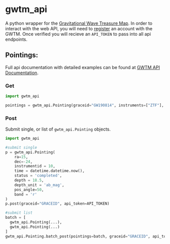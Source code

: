 # gwtm_api

A python wrapper for the [Gravitational Wave Treasure Map](http://treasuremap.space).
In order to interact with the web API, you will need to [register](http://treasuremap.space/register) an account with the GWTM. Once verified you will recieve an `API_TOKEN` to pass into all api endpoints.


## Pointings:
Full api documentation with detailed examples can be found at [GWTM API Documentation](http://treasuremap.space/documentation).
### Get
```python
import gwtm_api

pointings = gwtm_api.Pointing(graceid="GW190814", instruments=["ZTF"], api_token=API_TOKEN)
```

### Post
Submit single, or list of `gwtm_api.Pointing` objects.
```python
import gwtm_api

#submit single
p = gwtm_api.Pointing(
    ra=15,
    dec=-24,
    instrumentid = 10,
    time = datetime.datetime.now(),
    status = 'completed',
    depth = 18.5,
    depth_unit = 'ab_mag', 
    pos_angle=50,
    band = 'r'
)
p.post(graceid="GRACEID", api_token=API_TOKEN)

#submit list
batch = [
  gwtm_api.Pointing(...),
  gwtm_api.Pointing(...)
]
gwtm_api.Pointing.batch_post(pointings=batch, graceid="GRACEID", api_token=API_TOKEN)
```
